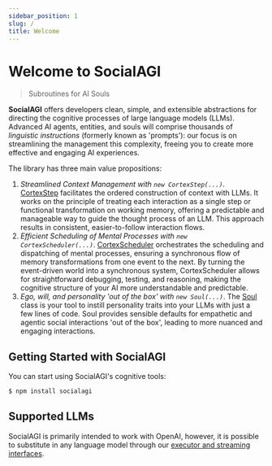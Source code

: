 ```yaml
---
sidebar_position: 1
slug: /
title: Welcome
---
```


# Welcome to SocialAGI

> Subroutines for AI Souls

**SocialAGI** offers developers clean, simple, and extensible abstractions for directing the cognitive processes of large language models (LLMs). Advanced AI agents, entities, and souls will comprise thousands of _linguistic instructions_ (formerly known as 'prompts'): our focus is on streamlining the management this complexity, freeing you to create more effective and engaging AI experiences.

The library has three main value propositions:

1. _Streamlined Context Management with `new CortexStep(...)`_. [CortexStep](/CortexStep/intro) facilitates the ordered construction of context with LLMs. It works on the principle of treating each interaction as a single step or functional transformation on working memory, offering a predictable and manageable way to guide the thought process of an LLM. This approach results in consistent, easier-to-follow interaction flows.
1. _Efficient Scheduling of Mental Processes with `new CortexScheduler(...)`_. [CortexScheduler](/CortexScheduler/intro) orchestrates the scheduling and dispatching of mental processes, ensuring a synchronous flow of memory transformations from one event to the next. By turning the event-driven world into a synchronous system, CortexScheduler allows for straightforward debugging, testing, and reasoning, making the cognitive structure of your AI more understandable and predictable.
1. _Ego, will, and personality 'out of the box' with `new Soul(...)`_. The [Soul](/Soul) class is your tool to instill personality traits into your LLMs with just a few lines of code. Soul provides sensible defaults for empathetic and agentic social interactions 'out of the box', leading to more nuanced and engaging interactions.

## Getting Started with SocialAGI

You can start using SocialAGI's cognitive tools:

```bash
$ npm install socialagi
```

## Supported LLMs

SocialAGI is primarily intended to work with OpenAI, however, it is possible to substitute in any language model through our [executor and streaming interfaces](/languageModels).
